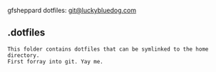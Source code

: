 gfsheppard dotfiles:
git@luckybluedog.com

.dotfiles
----------

    This folder contains dotfiles that can be symlinked to the home directory.
    First forray into git. Yay me.


